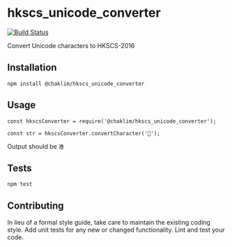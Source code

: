 # hkscs_unicode_converter
[![Build Status](https://travis-ci.org/chaklim/hkscs_unicode_converter.svg?branch=master)](https://travis-ci.org/chaklim/hkscs_unicode_converter)

Convert Unicode characters to HKSCS-2016

## Installation

  `npm install @chaklim/hkscs_unicode_converter`

## Usage

    const hkscsConverter = require('@chaklim/hkscs_unicode_converter');

    const str = hkscsConverter.convertCharacter('');
  
  
  Output should be `港`


## Tests

  `npm test`

## Contributing

In lieu of a formal style guide, take care to maintain the existing coding style. Add unit tests for any new or changed functionality. Lint and test your code.